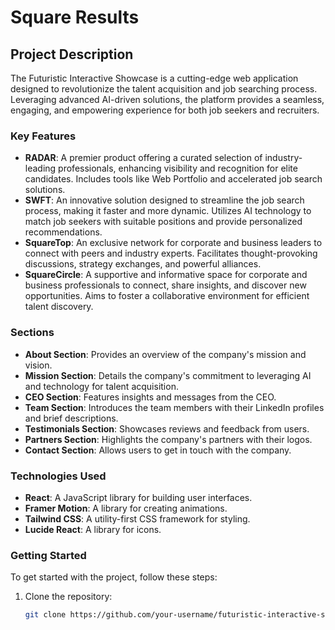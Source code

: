 # Square Results

## Project Description

The Futuristic Interactive Showcase is a cutting-edge web application designed to revolutionize the talent acquisition and job searching process. Leveraging advanced AI-driven solutions, the platform provides a seamless, engaging, and empowering experience for both job seekers and recruiters.

### Key Features

- **RADAR**: A premier product offering a curated selection of industry-leading professionals, enhancing visibility and recognition for elite candidates. Includes tools like Web Portfolio and accelerated job search solutions.
- **SWFT**: An innovative solution designed to streamline the job search process, making it faster and more dynamic. Utilizes AI technology to match job seekers with suitable positions and provide personalized recommendations.
- **SquareTop**: An exclusive network for corporate and business leaders to connect with peers and industry experts. Facilitates thought-provoking discussions, strategy exchanges, and powerful alliances.
- **SquareCircle**: A supportive and informative space for corporate and business professionals to connect, share insights, and discover new opportunities. Aims to foster a collaborative environment for efficient talent discovery.

### Sections

- **About Section**: Provides an overview of the company's mission and vision.
- **Mission Section**: Details the company's commitment to leveraging AI and technology for talent acquisition.
- **CEO Section**: Features insights and messages from the CEO.
- **Team Section**: Introduces the team members with their LinkedIn profiles and brief descriptions.
- **Testimonials Section**: Showcases reviews and feedback from users.
- **Partners Section**: Highlights the company's partners with their logos.
- **Contact Section**: Allows users to get in touch with the company.

### Technologies Used

- **React**: A JavaScript library for building user interfaces.
- **Framer Motion**: A library for creating animations.
- **Tailwind CSS**: A utility-first CSS framework for styling.
- **Lucide React**: A library for icons.

### Getting Started

To get started with the project, follow these steps:

1. Clone the repository:
   ```bash
   git clone https://github.com/your-username/futuristic-interactive-showcase.git